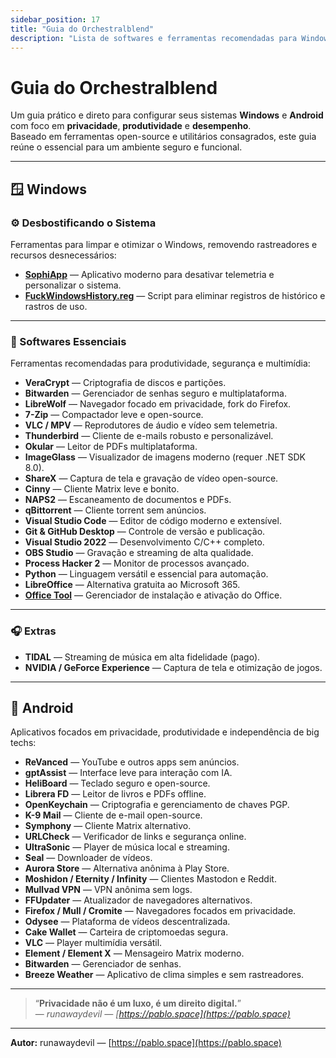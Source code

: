 ```yaml
---
sidebar_position: 17
title: "Guia do Orchestralblend"
description: "Lista de softwares e ferramentas recomendadas para Windows e Android, com foco em privacidade, segurança e desempenho."
---
```


# Guia do Orchestralblend

Um guia prático e direto para configurar seus sistemas **Windows** e **Android** com foco em **privacidade**, **produtividade** e **desempenho**.  
Baseado em ferramentas open-source e utilitários consagrados, este guia reúne o essencial para um ambiente seguro e funcional.

---

## 🪟 Windows

### ⚙️ Desbostificando o Sistema

Ferramentas para limpar e otimizar o Windows, removendo rastreadores e recursos desnecessários:

- [**SophiApp**](https://github.com/Sophia-Community/SophiApp) — Aplicativo moderno para desativar telemetria e personalizar o sistema.
- [**FuckWindowsHistory.reg**](https://gist.github.com/orchestralblend/38b024d42f22b2f13b6525a273f498b5) — Script para eliminar registros de histórico e rastros de uso.

---

### 🧰 Softwares Essenciais

Ferramentas recomendadas para produtividade, segurança e multimídia:

- **VeraCrypt** — Criptografia de discos e partições.
- **Bitwarden** — Gerenciador de senhas seguro e multiplataforma.
- **LibreWolf** — Navegador focado em privacidade, fork do Firefox.
- **7-Zip** — Compactador leve e open-source.
- **VLC / MPV** — Reprodutores de áudio e vídeo sem telemetria.
- **Thunderbird** — Cliente de e-mails robusto e personalizável.
- **Okular** — Leitor de PDFs multiplataforma.
- **ImageGlass** — Visualizador de imagens moderno (requer .NET SDK 8.0).
- **ShareX** — Captura de tela e gravação de vídeo open-source.
- **Cinny** — Cliente Matrix leve e bonito.
- **NAPS2** — Escaneamento de documentos e PDFs.
- **qBittorrent** — Cliente torrent sem anúncios.
- **Visual Studio Code** — Editor de código moderno e extensível.
- **Git & GitHub Desktop** — Controle de versão e publicação.
- **Visual Studio 2022** — Desenvolvimento C/C++ completo.
- **OBS Studio** — Gravação e streaming de alta qualidade.
- **Process Hacker 2** — Monitor de processos avançado.
- **Python** — Linguagem versátil e essencial para automação.
- **LibreOffice** — Alternativa gratuita ao Microsoft 365.
- [**Office Tool**](https://github.com/YerongAI/Office-Tool/releases/) — Gerenciador de instalação e ativação do Office.

---

### 🎧 Extras

- **TIDAL** — Streaming de música em alta fidelidade (pago).
- **NVIDIA / GeForce Experience** — Captura de tela e otimização de jogos.

---

## 🤖 Android

Aplicativos focados em privacidade, produtividade e independência de big techs:

- **ReVanced** — YouTube e outros apps sem anúncios.
- **gptAssist** — Interface leve para interação com IA.
- **HeliBoard** — Teclado seguro e open-source.
- **Librera FD** — Leitor de livros e PDFs offline.
- **OpenKeychain** — Criptografia e gerenciamento de chaves PGP.
- **K-9 Mail** — Cliente de e-mail open-source.
- **Symphony** — Cliente Matrix alternativo.
- **URLCheck** — Verificador de links e segurança online.
- **UltraSonic** — Player de música local e streaming.
- **Seal** — Downloader de vídeos.
- **Aurora Store** — Alternativa anônima à Play Store.
- **Moshidon / Eternity / Infinity** — Clientes Mastodon e Reddit.
- **Mullvad VPN** — VPN anônima sem logs.
- **FFUpdater** — Atualizador de navegadores alternativos.
- **Firefox / Mull / Cromite** — Navegadores focados em privacidade.
- **Odysee** — Plataforma de vídeos descentralizada.
- **Cake Wallet** — Carteira de criptomoedas segura.
- **VLC** — Player multimídia versátil.
- **Element / Element X** — Mensageiro Matrix moderno.
- **Bitwarden** — Gerenciador de senhas.
- **Breeze Weather** — Aplicativo de clima simples e sem rastreadores.

---

> “**Privacidade não é um luxo, é um direito digital.**”  
> — *runawaydevil — [https://pablo.space](https://pablo.space)*

---

**Autor:** runawaydevil — [https://pablo.space](https://pablo.space)




